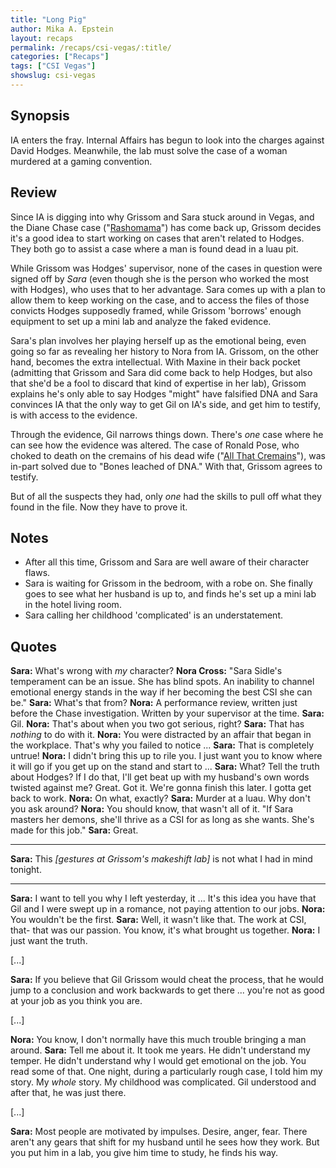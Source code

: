 ```yaml
---
title: "Long Pig"
author: Mika A. Epstein
layout: recaps
permalink: /recaps/csi-vegas/:title/
categories: ["Recaps"]
tags: ["CSI Vegas"]
showslug: csi-vegas
---
```


## Synopsis

IA enters the fray. Internal Affairs has begun to look into the charges against David Hodges. Meanwhile, the lab must solve the case of a woman murdered at a gaming convention.

## Review

Since IA is digging into why Grissom and Sara stuck around in Vegas, and the Diane Chase case ("[Rashomama](https://jorjafox.net/library/recaps/csi/rashomama/)") has come back up, Grissom decides it's a good idea to start working on cases that aren't related to Hodges. They both go to assist a case where a man is found dead in a luau pit.

While Grissom was Hodges' supervisor, none of the cases in question were signed off by _Sara_ (even though she is the person who worked the most with Hodges), who uses that to her advantage. Sara comes up with a plan to allow them to keep working on the case, and to access the files of those convicts Hodges supposedly framed, while Grissom 'borrows' enough equipment to set up a mini lab and analyze the faked evidence.

Sara's plan involves her playing herself up as the emotional being, even going so far as revealing her history to Nora from IA. Grissom, on the other hand, becomes the extra intellectual. With Maxine in their back pocket (admitting that Grissom and Sara did come back to help Hodges, but also that she'd be a fool to discard that kind of expertise in her lab), Grissom explains he's only able to say Hodges "might" have falsified DNA and Sara convinces IA that the only way to get Gil on IA's side, and get him to testify, is with access to the evidence.

Through the evidence, Gil narrows things down. There's _one_ case where he can see how the evidence was altered. The case of Ronald Pose, who choked to death on the cremains of his dead wife ("[All That Cremains](https://jorjafox.net/library/recaps/csi/all-that-cremains/)"), was in-part solved due to "Bones leached of DNA." With that, Grissom agrees to testify.

But of all the suspects they had, only _one_ had the skills to pull off what they found in the file. Now they have to prove it.

## Notes

* After all this time, Grissom and Sara are well aware of their character flaws.
* Sara is waiting for Grissom in the bedroom, with a robe on. She finally goes to see what her husband is up to, and finds he's set up a mini lab in the hotel living room.
* Sara calling her childhood 'complicated' is an understatement.

## Quotes

**Sara:** What's wrong with _my_ character?
**Nora Cross:** "Sara Sidle's temperament can be an issue. She has blind spots. An inability to channel emotional energy stands in the way if her becoming the best CSI she can be."
**Sara:** What's that from?
**Nora:** A performance review, written just before the Chase investigation. Written by your supervisor at the time.
**Sara:** Gil.
**Nora:** That's about when you two got serious, right?
**Sara:** That has _nothing_ to do with it.
**Nora:** You were distracted by an affair that began in the workplace. That's why you failed to notice ...
**Sara:** That is completely untrue!
**Nora:** I didn't bring this up to rile you. I just want you to know where it will go if you get up on the stand and start to ...
**Sara:** What? Tell the truth about Hodges? If I do that, I'll get beat up with my husband's own words twisted against me? Great. Got it. We're gonna finish this later. I gotta get back to work.
**Nora:** On what, exactly?
**Sara:** Murder at a luau. Why don't you ask around?
**Nora:** You should know, that wasn't all of it. "If Sara masters her demons, she'll thrive as a CSI for as long as she wants. She's made for this job."
**Sara:** Great.

----

**Sara:** This _[gestures at Grissom's makeshift lab]_ is not what I had in mind tonight.

----

**Sara:** I want to tell you why I left yesterday, it ... It's this idea you have that Gil and I were swept up in a romance, not paying attention to our jobs.
**Nora:** You wouldn't be the first.
**Sara:** Well, it wasn't like that. The work at CSI, that- that was our passion. You know, it's what brought us together.
**Nora:** I just want the truth.

[...]

**Sara:** If you believe that Gil Grissom would cheat the process, that he would jump to a conclusion and work backwards to get there ... you're not as good at your job as you think you are.

[...]

**Nora:** You know, I don't normally have this much trouble bringing a man around.
**Sara:** Tell me about it. It took me years. He didn't understand my temper. He didn't understand why I would get emotional on the job. You read some of that. One night, during a particularly rough case, I told him my story. My _whole_ story. My childhood was complicated. Gil understood and after that, he was just there.

[...]

**Sara:** Most people are motivated by impulses. Desire, anger, fear. There aren't any gears that shift for my husband until he sees how they work. But you put him in a lab, you give him time to study, he finds his way.
